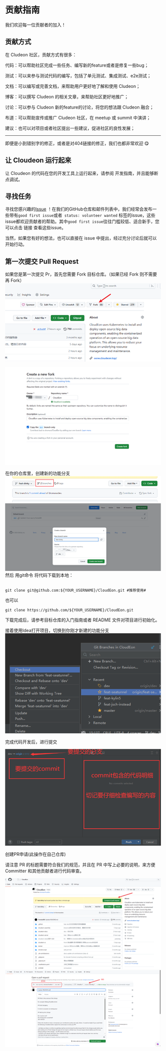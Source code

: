 
# 贡献指南


我们欢迎每一位贡献者的加入！
## 贡献方式

在 Cludeon 社区，贡献方式有很多：

代码：可以帮助社区完成一些任务、编写新的feature或者是修复一些bug；

测试：可以来参与测试代码的编写，包括了单元测试、集成测试、e2e测试；

文档：可以编写或完善文档，来帮助用户更好地了解和使用 Cludeon；

博客：可以撰写 Cludeon 的相关文章，来帮助社区更好地推广；

讨论：可以参与 Cludeon 新的feature的讨论，将您的想法跟 Cludeon 融合；

布道：可以帮助宣传或推广 Cludeon 社区，在 meetup 或 summit 中演讲；

建议：也可以对项目或者社区提出一些建议，促进社区的良性发展；
****

即便是小到错别字的修正，或者是对404链接的修正，我们也都非常欢迎 😋

## 让 Cloudeon 运行起来

让 Cloudeon 的代码在您的开发工具上运行起来，请参阅 开发指南，并且能够断点调试。

## 寻找任务

寻找您感兴趣的[Issue](https://github.com/dromara/CloudEon/issues) ！在我们的GitHub仓库和邮件列表中，我们经常会发布一些带有` good first issue `或者` status: volunteer wanted` 标签的issue，这些issue都欢迎贡献者的帮助。其中`good first issue`往往门槛较低、适合新手，您可以点击 链接 查看这些issue。

当然，如果您有好的想法，也可以直接在 issue 中提出，经过充分讨论后就可以开始行动。


## 第一次提交 Pull Request

如果您是第一次提交 Pr，首先您需要 Fork 目标仓库。（如果已经 Fork 则不需要再 Fork）
![img.png](../images/pr-img.png)

![img_1.png](../images/pr-img_1.png)

在你的仓库里，创建新的功能分支
![img_8.png](../images/pr-img_8.png)
![img_2.png](../images/pr-img_2.png)
然后 用git命令 将代码下载到本地：
```

git clone git@github.com:${YOUR_USERNAME}/CloudEon.git #推荐使用# 
```
也可以 
```
git clone https://github.com/${YOUR_USERNAME}/CloudEon.git
```

下载完成后，请参考目标仓库的入门指南或者 README 文件对项目进行初始化。

接着使用Idea打开项目，切换到你刚才新建的功能分支
![img_6.png](../images/pr-img_6.png)

完成代码开发后，进行提交

![img_5.png](../images/pr-img_5.png)

创建PR申请(此操作在自己仓库)

请注意 PR 的标题需要符合我们的规范，并且在 PR 中写上必要的说明，来方便 Committer 和其他贡献者进行代码审查。

![img_9.png](../images/pr-img_9.png)
![img_7.png](../images/pr-img_7.png)